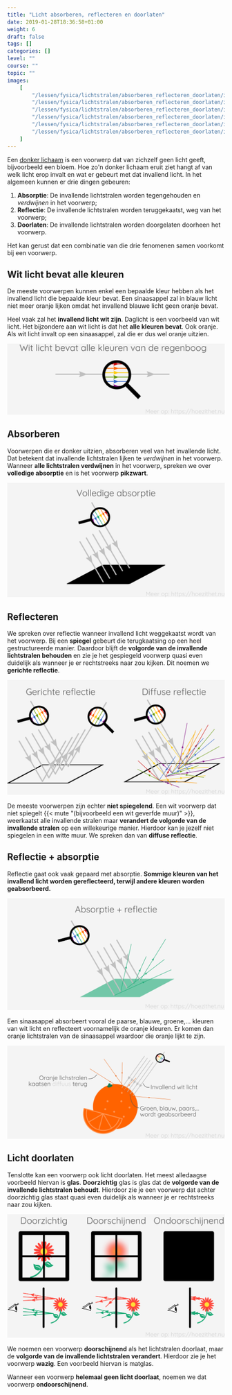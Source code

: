 ```yaml
---
title: "Licht absorberen, reflecteren en doorlaten"
date: 2019-01-28T18:36:58+01:00
weight: 6
draft: false
tags: []
categories: []
level: ""
course: ""
topic: ""
images:
    [
        "/lessen/fysica/lichtstralen/absorberen_reflecteren_doorlaten/img/white_light.png",
        "/lessen/fysica/lichtstralen/absorberen_reflecteren_doorlaten/img/absorptie.png",
        "/lessen/fysica/lichtstralen/absorberen_reflecteren_doorlaten/img/reflectie.png",
        "/lessen/fysica/lichtstralen/absorberen_reflecteren_doorlaten/img/absorptie_reflectie.png",
        "/lessen/fysica/lichtstralen/absorberen_reflecteren_doorlaten/img/orange.png",
        "/lessen/fysica/lichtstralen/absorberen_reflecteren_doorlaten/img/licht_doorlaten.png",
    ]
---
```


Een [donker lichaam](lichtbronnen#donkere-lichamen) is een voorwerp dat
van zichzelf geen licht geeft, bijvoorbeeld een bloem. Hoe zo'n donker lichaam
eruit ziet hangt af van welk licht erop invalt en wat er gebeurt met dat
invallend licht. In het algemeen kunnen er drie dingen gebeuren:

1. **Absorptie**: De invallende lichtstralen worden tegengehouden en
   _verdwijnen_ in het voorwerp;
2. **Reflectie**: De invallende lichtstralen worden teruggekaatst, weg van het
   voorwerp;
3. **Doorlaten**: De invallende lichtstralen worden doorgelaten doorheen het
   voorwerp.

Het kan gerust dat een combinatie van die drie fenomenen samen voorkomt bij een
voorwerp.

## Wit licht bevat alle kleuren

De meeste voorwerpen kunnen enkel een bepaalde
kleur hebben als het invallend licht die bepaalde kleur bevat. Een sinaasappel
zal in blauw licht niet meer oranje lijken omdat het invallend blauwe licht
geen oranje bevat.

Heel vaak zal het **invallend licht wit zijn**. Daglicht is een voorbeeld van
wit licht. Het bijzondere aan wit licht is dat het **alle kleuren bevat**. Ook
oranje. Als wit licht invalt op een sinaasappel, zal die er dus wel oranje
uitzien.

![](img/white_light.png)

## Absorberen

Voorwerpen die er donker uitzien, absorberen veel van het
invallende licht. Dat betekent dat invallende lichtstralen lijken te
_verdwijnen_ in het voorwerp. Wanneer **alle lichtstralen verdwijnen** in het
voorwerp, spreken we over **volledige absorptie** en is het voorwerp
**pikzwart**.

![](img/absorptie.png)

## Reflecteren

We spreken over reflectie wanneer invallend licht weggekaatst
wordt van het voorwerp. Bij een **spiegel** gebeurt die terugkaatsing op een
heel gestructureerde manier. Daardoor blijft de **volgorde van de invallende
lichtstralen behouden** en zie je het gespiegeld voorwerp quasi even duidelijk
als wanneer je er rechtstreeks naar zou kijken. Dit noemen we **gerichte
reflectie**.

![](img/reflectie.png)

De meeste voorwerpen zijn echter **niet spiegelend**. Een wit voorwerp dat niet
spiegelt {{< mute "(bijvoorbeeld een wit geverfde muur)" >}}, weerkaatst alle
invallende stralen maar **verandert de volgorde van de invallende stralen** op
een willekeurige manier. Hierdoor kan je jezelf niet spiegelen in een witte
muur. We spreken dan van **diffuse reflectie**.

## Reflectie + absorptie

Reflectie gaat ook vaak gepaard met absorptie.
**Sommige kleuren van het invallend licht worden gereflecteerd, terwijl andere
kleuren worden geabsorbeerd.**

![](img/absorptie_reflectie.png)

Een sinaasappel absorbeert vooral de paarse, blauwe, groene,... kleuren van wit
licht en reflecteert voornamelijk de oranje kleuren. Er komen dan oranje
lichtstralen van de sinaasappel waardoor die oranje lijkt te zijn.

![](img/orange.png)

## Licht doorlaten

Tenslotte kan een voorwerp ook licht doorlaten. Het meest
alledaagse voorbeeld hiervan is **glas**. **Doorzichtig** glas is glas dat de
**volgorde van de invallende lichtstralen behoudt**. Hierdoor zie je een
voorwerp dat achter doorzichtig glas staat quasi even duidelijk als wanneer je
er rechtstreeks naar zou kijken.

![](img/licht_doorlaten.png)

We noemen een voorwerp **doorschijnend** als het lichtstralen
doorlaat, maar de **volgorde van de invallende
lichtstralen verandert**. Hierdoor zie je het voorwerp **wazig**. Een voorbeeld
hiervan is matglas.

Wanneer een voorwerp **helemaal geen licht doorlaat**, noemen we dat voorwerp
**ondoorschijnend**.

